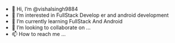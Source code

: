 - 👋 Hi, I’m @vishalsingh9884
- 👀 I’m interested in FullStack Develop er and android development
- 🌱 I’m currently learning FullStack And Android 
- 💞️ I’m looking to collaborate on ...
- 📫 How to reach me ...

<!---
vishalsingh9884/vishalsingh9884 is a ✨ special ✨ repository because its `README.md` (this file) appears on your GitHub profile.
You can click the Preview link to take a look at your changes.
--->
